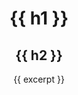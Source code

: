 <header class="hero">
  <div class="hero--content md:max-w-xl xl:max-w-4xl">
    <h1 class="font-mono text-sm mb-1">{{ h1 }}</h1>
    <h2 class="font-bold text-5xl mb-2">{{ h2 }}</h1>
    <p class="text-xl font-mono">{{ excerpt }}</p>
  </div>
</header>